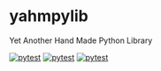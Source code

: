 # yahmpylib
Yet Another Hand Made Python Library

[![pytest](https://github.com/Alexdelia/yahmpylib/actions/workflows/codeql.yml/badge.svg)](https://github.com/Alexdelia/yahmpylib/actions/workflows/codeql.yml)
[![pytest](https://github.com/Alexdelia/yahmpylib/actions/workflows/flake8.yml/badge.svg)](https://github.com/Alexdelia/yahmpylib/actions/workflows/flake8.yml)
[![pytest](https://github.com/Alexdelia/yahmpylib/actions/workflows/pytest.yml/badge.svg)](https://github.com/Alexdelia/yahmpylib/actions/workflows/pytest.yml)
